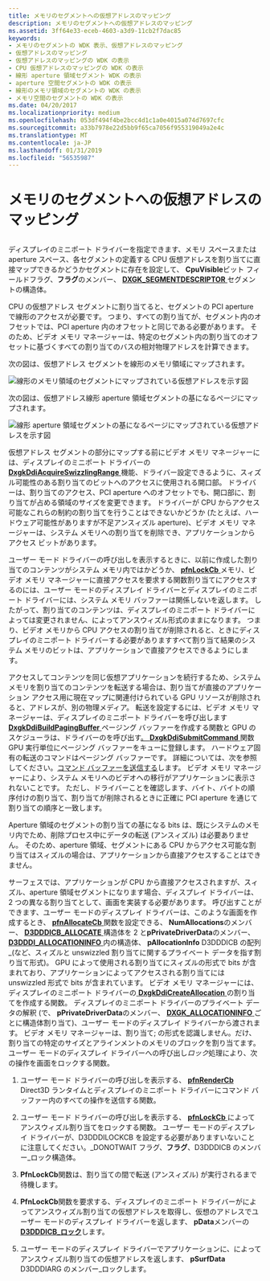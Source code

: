 ```yaml
---
title: メモリのセグメントへの仮想アドレスのマッピング
description: メモリのセグメントへの仮想アドレスのマッピング
ms.assetid: 3ff64e33-eceb-4603-a3d9-11cb2f7dac85
keywords:
- メモリのセグメントの WDK 表示、仮想アドレスのマッピング
- 仮想アドレスのマッピング
- 仮想アドレスのマッピングの WDK の表示
- CPU 仮想アドレスのマッピングの WDK の表示
- 線形 aperture 領域セグメント WDK の表示
- aperture 空間セグメントの WDK の表示
- 線形のメモリ領域のセグメントの WDK の表示
- メモリ空間のセグメントの WDK の表示
ms.date: 04/20/2017
ms.localizationpriority: medium
ms.openlocfilehash: 053df494f4be2bcc4d1c1a0e4015a074d7697cfc
ms.sourcegitcommit: a33b7978e22d5bb9f65ca7056f955319049a2e4c
ms.translationtype: MT
ms.contentlocale: ja-JP
ms.lasthandoff: 01/31/2019
ms.locfileid: "56535987"
---
```

# <a name="mapping-virtual-addresses-to-a-memory-segment"></a>メモリのセグメントへの仮想アドレスのマッピング


## <span id="ddk_mapping_virtual_addresses_to_a_memory_segment_gg"></span><span id="DDK_MAPPING_VIRTUAL_ADDRESSES_TO_A_MEMORY_SEGMENT_GG"></span>


ディスプレイのミニポート ドライバーを指定できます、メモリ スペースまたは aperture スペース、各セグメントの定義する CPU 仮想アドレスを割り当てに直接マップできるかどうかセグメントに存在を設定して、 **CpuVisible**ビット フィールドフラグ、**フラグ**のメンバー、 [ **DXGK\_SEGMENTDESCRIPTOR** ](https://msdn.microsoft.com/library/windows/hardware/ff562035)セグメントの構造体。

CPU の仮想アドレス セグメントに割り当てると、セグメントの PCI aperture で線形のアクセスが必要です。 つまり、すべての割り当てが、セグメント内のオフセットでは、PCI aperture 内のオフセットと同じである必要があります。 そのため、ビデオ メモリ マネージャーは、特定のセグメント内の割り当てのオフセットに基づくすべての割り当てのバスの相対物理アドレスを計算できます。

次の図は、仮想アドレス セグメントを線形のメモリ領域にマップされます。

![線形のメモリ領域のセグメントにマップされている仮想アドレスを示す図](images/vrtlmap.png)

次の図は、仮想アドレス線形 aperture 領域セグメントの基になるページにマップされます。

![線形 aperture 領域セグメントの基になるページにマップされている仮想アドレスを示す図](images/vrtlmap2.png)

仮想アドレス セグメントの部分にマップする前にビデオ メモリ マネージャーには、ディスプレイのミニポート ドライバーの[ **DxgkDdiAcquireSwizzlingRange** ](https://msdn.microsoft.com/library/windows/hardware/ff559582)機能、ドライバー設定できるように、スィズル可能性のある割り当てのビットへのアクセスに使用される開口部。 ドライバーは、割り当てのアクセス、PCI aperture へのオフセットでも、開口部に、割り当てが占める領域のサイズを変更できます。 ドライバーが CPU からアクセス可能なこれらの制約の割り当てを行うことはできないかどうか (たとえば、ハードウェア可能性がありますが不足アンスィズル aperture)、ビデオ メモリ マネージャーは、システム メモリへの割り当てを削除でき、アプリケーションからアクセス ビットがあります。

ユーザー モード ドライバーの呼び出しを表示するときに、以前に作成した割り当てのコンテンツがシステム メモリ内ではかどうか、 [ **pfnLockCb** ](https://msdn.microsoft.com/library/windows/hardware/ff568914)メモリ、ビデオ メモリ マネージャーに直接アクセスを要求する関数割り当てにアクセスするのには、ユーザー モードのディスプレイ ドライバーとディスプレイのミニポート ドライバーには、システム メモリ バッファーは関係しないを返します。 したがって、割り当てのコンテンツは、ディスプレイのミニポート ドライバーによっては変更されません、によってアンスウィズル形式のままになります。 つまり、ビデオ メモリから CPU アクセスの割り当てが削除されると、ときにディスプレイのミニポート ドライバーする必要がありますすべて割り当て結果のシステム メモリのビットは、アプリケーションで直接アクセスできるようにします。

アクセスしてコンテンツを同じ仮想アプリケーションを続行するため、システム メモリを割り当てのコンテンツを転送する場合は、割り当てが直接のアプリケーション アクセス用に現在マップに関連付けられている GPU リソースが削除されると、アドレスが、別の物理メディア。 転送を設定するには、ビデオ メモリ マネージャーは、ディスプレイのミニポート ドライバーを呼び出します[ **DxgkDdiBuildPagingBuffer** ](https://msdn.microsoft.com/library/windows/hardware/ff559587)ページング バッファーを作成する関数と GPU のスケジューラは、ドライバーのを呼び出す[。 **DxgkDdiSubmitCommand** ](https://msdn.microsoft.com/library/windows/hardware/ff560790)関数 GPU 実行単位にページング バッファーをキューに登録します。 ハードウェア固有の転送のコマンドはページング バッファーです。 詳細については、次を参照してください。[コマンド バッファーを送信する](submitting-a-command-buffer.md)します。 ビデオ メモリ マネージャーにより、システム メモリへのビデオへの移行がアプリケーションに表示されないことです。 ただし、ドライバーことを確認します、バイト、バイトの順序付けの割り当て、割り当てが削除されるときに正確に PCI aperture を通じて割り当ての順序と一致します。

Aperture 領域のセグメントの割り当ての基になる bits は、既にシステムのメモリ内でため、削除プロセス中にデータの転送 (アンスィズル) は必要ありません。 そのため、aperture 領域、セグメントにある CPU からアクセス可能な割り当てはスィズルの場合は、アプリケーションから直接アクセスすることはできません。

サーフェスでは、アプリケーションが CPU から直接アクセスされますが、スィズル、aperture 領域セグメントになります場合、ディスプレイ ドライバーは、2 つの異なる割り当てとして、画面を実装する必要があります。 呼び出すことができます、ユーザー モードのディスプレイ ドライバーは、このような画面を作成するとき、 [ **pfnAllocateCb** ](https://msdn.microsoft.com/library/windows/hardware/ff568893)関数を設定できる、 **NumAllocations**のメンバー、 [**D3DDDICB\_ALLOCATE** ](https://msdn.microsoft.com/library/windows/hardware/ff544137)構造体を 2 と**pPrivateDriverData**のメンバー、 [ **D3DDDI\_ALLOCATIONINFO** ](https://msdn.microsoft.com/library/windows/hardware/ff544364)内の構造体、 **pAllocationInfo** D3DDDICB の配列\_(など、スィズルと unswizzled 割り当てに関するプライベート データを指す割り当て形式)。 GPU によって使用される割り当てにスィズルの形式で bits が含まれており、アプリケーションによってアクセスされる割り当てには unswizzled 形式で bits が含まれています。 ビデオ メモリ マネージャーには、ディスプレイのミニポート ドライバーの[ **DxgkDdiCreateAllocation** ](https://msdn.microsoft.com/library/windows/hardware/ff559606)の割り当てを作成する関数。 ディスプレイのミニポート ドライバーのプライベート データの解釈 (で、 **pPrivateDriverData**のメンバー、 [ **DXGK\_ALLOCATIONINFO** ](https://msdn.microsoft.com/library/windows/hardware/ff560960)ごとに構造体割り当て)、ユーザー モードのディスプレイ ドライバーから渡されます。 ビデオ メモリ マネージャーは、割り当て; の形式を認識しません。だけ、割り当ての特定のサイズとアラインメントのメモリのブロックを割り当てます。 ユーザー モードのディスプレイ ドライバーへの呼び出し*ロック*処理により、次の操作を画面をロックする関数。

1.  ユーザー モード ドライバーの呼び出しを表示する、 [ **pfnRenderCb** ](https://msdn.microsoft.com/library/windows/hardware/ff568923) Direct3D ランタイムとディスプレイのミニポート ドライバーにコマンド バッファー内のすべての操作を送信する関数。

2.  ユーザー モード ドライバーの呼び出しを表示する、 [ **pfnLockCb** ](https://msdn.microsoft.com/library/windows/hardware/ff568914)によってアンスウィズル割り当てをロックする関数。 ユーザー モードのディスプレイ ドライバーが、D3DDDILOCKCB を設定する必要がありますいないことに注意してください。\_DONOTWAIT フラグ、**フラグ**、D3DDDICB のメンバー\_ロック構造体。

3.  **PfnLockCb**関数は、割り当ての間で転送 (アンスィズル) が実行されるまで待機します。

4.  **PfnLockCb**関数を要求する、ディスプレイのミニポート ドライバーがによってアンスウィズル割り当ての仮想アドレスを取得し、仮想のアドレスでユーザー モードのディスプレイ ドライバーを返します、 **pData**メンバーの[ **D3DDDICB\_ロック**](https://msdn.microsoft.com/library/windows/hardware/ff544205)します。

5.  ユーザー モードのディスプレイ ドライバーでアプリケーションに、によってアンスウィズル割り当ての仮想アドレスを返します、 **pSurfData** D3DDDIARG のメンバー\_ロックします。

 

 





